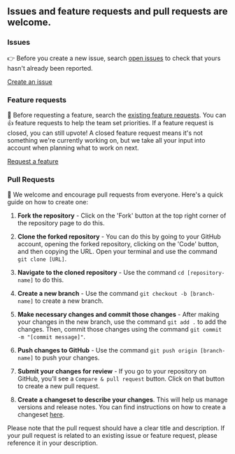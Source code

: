 ## Issues and feature requests and pull requests are welcome.

### Issues

👉 Before you create a new issue, search [open issues](https://github.com/Shopify/discount-app-components/issues) to check that yours hasn't already been reported.

[Create an issue](/issues/new?template=ISSUE.md)

### Feature requests

🌟 Before requesting a feature, search the [existing feature requests](https://github.com/Shopify/discount-app-components/issues?q=is%3Aissue+label%3A%22feature+request%22). You can 👍 feature requests to help the team set priorities. If a feature request is closed, you can still upvote! A closed feature request means it's not something we're currently working on, but we take all your input into account when planning what to work on next.

[Request a feature](/issues/new?template=FEATURE_REQUEST.md)

### Pull Requests

🔀 We welcome and encourage pull requests from everyone. Here's a quick guide on how to create one:

1. **Fork the repository** - Click on the 'Fork' button at the top right corner of the repository page to do this.

2. **Clone the forked repository** - You can do this by going to your GitHub account, opening the forked repository, clicking on the 'Code' button, and then copying the URL. Open your terminal and use the command `git clone [URL]`.

3. **Navigate to the cloned repository** - Use the command `cd [repository-name]` to do this.

4. **Create a new branch** - Use the command `git checkout -b [branch-name]` to create a new branch.

5. **Make necessary changes and commit those changes** - After making your changes in the new branch, use the command `git add .` to add the changes. Then, commit those changes using the command `git commit -m "[commit message]"`.

6. **Push changes to GitHub** - Use the command `git push origin [branch-name]` to push your changes.

7. **Submit your changes for review** - If you go to your repository on GitHub, you’ll see a `Compare & pull request` button. Click on that button to create a new pull request.

8. **Create a changeset to describe your changes**. This will help us manage versions and release notes. You can find instructions on how to create a changeset [here](https://github.com/Shopify/discount-app-components#typical-flow).

Please note that the pull request should have a clear title and description. If your pull request is related to an existing issue or feature request, please reference it in your description.
